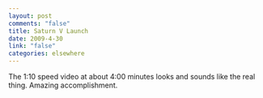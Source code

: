 ```yaml
--- 
layout: post
comments: "false"
title: Saturn V Launch
date: 2009-4-30
link: "false"
categories: elsewhere
---
```

The 1:10 speed video at about 4:00 minutes looks and sounds like the real thing. Amazing accomplishment.

<object width="425" height="344"><param name="movie" value="http://www.youtube.com/v/bj4lj6YSwzg&hl=en&fs=1&rel=0"></param><param name="allowFullScreen" value="true"></param><param name="allowscriptaccess" value="always"></param><embed src="http://www.youtube.com/v/bj4lj6YSwzg&hl=en&fs=1&rel=0" type="application/x-shockwave-flash" allowscriptaccess="always" allowfullscreen="true" width="425" height="344"></embed></object>
